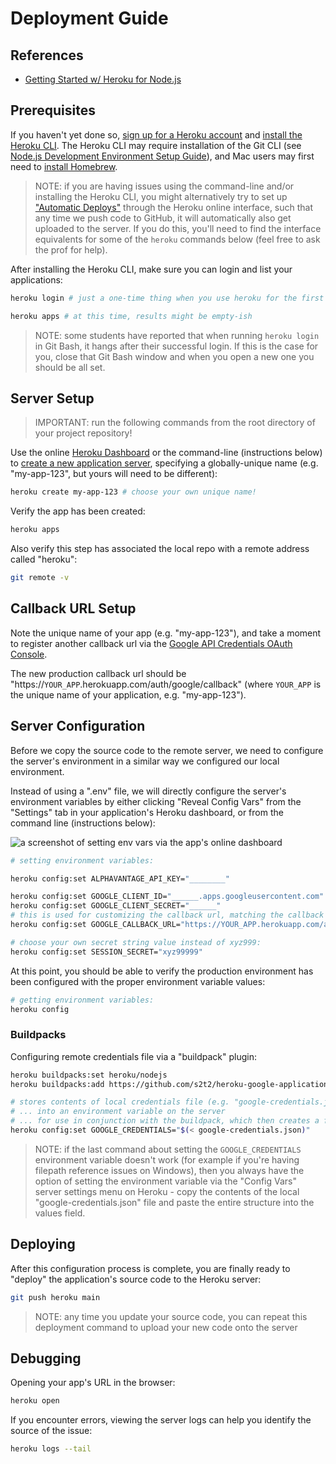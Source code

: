 # Deployment Guide

## References

  + [Getting Started w/ Heroku for Node.js](https://devcenter.heroku.com/articles/getting-started-with-nodejs)

## Prerequisites

If you haven't yet done so, [sign up for a Heroku account](https://signup.heroku.com/) and [install the Heroku CLI](https://devcenter.heroku.com/articles/heroku-cli#download-and-install). The Heroku CLI may require installation of the Git CLI (see [Node.js Development Environment Setup Guide](https://github.com/prof-rossetti/internet-technologies/blob/main/exercises/local-dev-setup/exercise.md#git-cli)), and Mac users may first need to [install Homebrew](https://github.com/prof-rossetti/intro-to-python/blob/main/notes/clis/brew.md).

> NOTE: if you are having issues using the command-line and/or installing the Heroku CLI, you might alternatively try to set up ["Automatic Deploys"](https://devcenter.heroku.com/articles/github-integration#automatic-deploys) through the Heroku online interface, such that any time we push code to GitHub, it will automatically also get uploaded to the server. If you do this, you'll need to find the interface equivalents for some of the `heroku` commands below (feel free to ask the prof for help).


After installing the Heroku CLI, make sure you can login and list your applications:

```sh
heroku login # just a one-time thing when you use heroku for the first time

heroku apps # at this time, results might be empty-ish
```

> NOTE: some students have reported that when running `heroku login` in Git Bash, it hangs after their successful login. If this is the case for you, close that Git Bash window and when you open a new one you should be all set.




## Server Setup

> IMPORTANT: run the following commands from the root directory of your project repository!

Use the online [Heroku Dashboard](https://dashboard.heroku.com/) or the command-line (instructions below) to [create a new application server](https://dashboard.heroku.com/new-app), specifying a globally-unique name (e.g. "my-app-123", but yours will need to be different):

```sh
heroku create my-app-123 # choose your own unique name!
```

Verify the app has been created:

```sh
heroku apps
```

Also verify this step has associated the local repo with a remote address called "heroku":

```sh
git remote -v
```

## Callback URL Setup

Note the unique name of your app (e.g. "my-app-123"), and take a moment to register another callback url via the [Google API Credentials OAuth Console](https://console.cloud.google.com/apis/credentials?project=web-app-templates-2022).

The new production callback url should be "https://`YOUR_APP`.herokuapp.com/auth/google/callback" (where `YOUR_APP` is the unique name of your application, e.g. "my-app-123").

## Server Configuration

Before we copy the source code to the remote server, we need to configure the server's environment in a similar way we configured our local environment.

Instead of using a ".env" file, we will directly configure the server's environment variables by either clicking "Reveal Config Vars" from the "Settings" tab in your application's Heroku dashboard, or from the command line (instructions below):

![a screenshot of setting env vars via the app's online dashboard](https://user-images.githubusercontent.com/1328807/54229588-f249e880-44da-11e9-920a-b11d4c210a99.png)

```sh
# setting environment variables:

heroku config:set ALPHAVANTAGE_API_KEY="________"

heroku config:set GOOGLE_CLIENT_ID="______.apps.googleusercontent.com"
heroku config:set GOOGLE_CLIENT_SECRET="______"
# this is used for customizing the callback url, matching the callback url you registered via google console:
heroku config:set GOOGLE_CALLBACK_URL="https://YOUR_APP.herokuapp.com/auth/google/callback"

# choose your own secret string value instead of xyz999:
heroku config:set SESSION_SECRET="xyz99999"
```

At this point, you should be able to verify the production environment has been configured with the proper environment variable values:

```sh
# getting environment variables:
heroku config
```

### Buildpacks

Configuring remote credentials file via a "buildpack" plugin:

```sh
heroku buildpacks:set heroku/nodejs
heroku buildpacks:add https://github.com/s2t2/heroku-google-application-credentials-buildpack

# stores contents of local credentials file (e.g. "google-credentials.json")
# ... into an environment variable on the server
# ... for use in conjunction with the buildpack, which then creates a file from those values
heroku config:set GOOGLE_CREDENTIALS="$(< google-credentials.json)"
```

> NOTE: if the last command about setting the `GOOGLE_CREDENTIALS` environment variable doesn't work (for example if you're having filepath reference issues on Windows), then you always have the option of setting the environment variable via the "Config Vars" server settings menu on Heroku - copy the contents of the local "google-credentials.json" file and paste the entire structure into the values field. 

## Deploying

After this configuration process is complete, you are finally ready to "deploy" the application's source code to the Heroku server:

```sh
git push heroku main
```

> NOTE: any time you update your source code, you can repeat this deployment command to upload your new code onto the server






## Debugging

Opening your app's URL in the browser:

```sh
heroku open
```

If you encounter errors, viewing the server logs can help you identify the source of the issue:

```sh
heroku logs --tail
```
